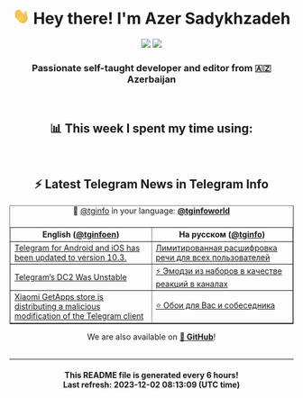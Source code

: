 <div align="center">
	<div>
		<h1>
      <img src="./assets/hi.gif" width="30px"> Hey there! I'm Azer Sadykhzadeh
    </h1>
    <img height="18" src="https://komarev.com/ghpvc/?username=sadykhzadeh&label=Views&color=2081c1&style=flat-square" />
		<a href="https://wakatime.com/Azer"> <img height="18" src="https://wakatime.com/badge/user/f80ae27a-c328-426f-a381-bc84136e2dd6.svg" /> </a>
    <h3>
      Passionate self-taught developer and editor from 🇦🇿 Azerbaijan
    </h3>
  </div>
  <br>

<h2>📊 This week I spent my time using:</h2>

<!--START_SECTION:waka-->
<!--END_SECTION:waka-->

<br>

<h2>⚡️ Latest Telegram News in Telegram Info</h2>
  <table border>
		<tr>
			<th width="50%">English (<a href="https://t.me/tginfoen">@tginfoen</a>)</th>
			<th>На русском (<a href="https://t.me/tginfo">@tginfo</a>)</th>
		</tr>
		<caption>🚩 <a href="https://t.me/tginfo">@tginfo</a> in your language: <a href="https://t.me/tginfoworld"><b>@tginfoworld</b></a><caption/>
  <tr><td><a href="https://t.me/tginfoen/1791">Telegram for Android and iOS has been updated to version 10.3.</a></td>
    <td><a href="https://t.me/tginfo/3863">Лимитированная расшифровка речи для всех пользователей</a></td></tr><tr><td><a href="https://t.me/tginfoen/1790">Telegram’s DC2 Was Unstable</a></td>
    <td><a href="https://t.me/tginfo/3862">⚡ Эмодзи из наборов в качестве реакций в каналах</a></td></tr><tr><td><a href="https://t.me/tginfoen/1789">Xiaomi GetApps store is distributing a malicious modification of the Telegram client</a></td>
    <td><a href="https://t.me/tginfo/3861">⭐ Обои для Вас и собеседника</a></td></tr>
</table>
We are also available on <a href="https://github.com/tginfo"><b>🐙 GitHub</b></a>!
</div>

<br>
<hr>
<h4 align="center">This README file is generated <b>every 6 hours</b>!</br>Last refresh: <b>2023-12-02 08:13:09 (UTC time)</b></h4>
